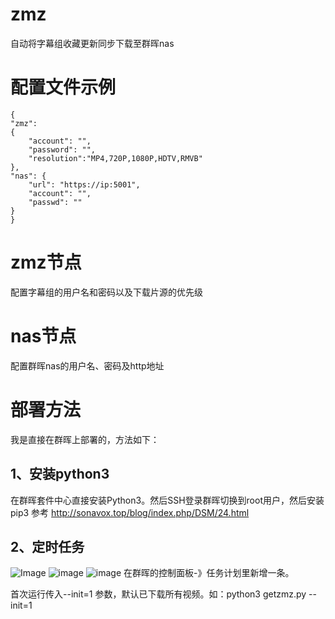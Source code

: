 # zmz
自动将字幕组收藏更新同步下载至群晖nas

# 配置文件示例
	{
	"zmz": 
	{
	    "account": "",
	    "password": "",
	    "resolution":"MP4,720P,1080P,HDTV,RMVB"
	},
	"nas": {
	    "url": "https://ip:5001",
	    "account": "",
	    "passwd": ""
	}
	}
# zmz节点
配置字幕组的用户名和密码以及下载片源的优先级

# nas节点
配置群晖nas的用户名、密码及http地址

# 部署方法
我是直接在群晖上部署的，方法如下：
## 1、安装python3
在群晖套件中心直接安装Python3。然后SSH登录群晖切换到root用户，然后安装pip3
参考 http://sonavox.top/blog/index.php/DSM/24.html
## 2、定时任务
![Image][image-1]
![image][image-2]
![image][image-3]
在群晖的控制面板-》任务计划里新增一条。

首次运行传入--init=1 参数，默认已下载所有视频。如：python3 getzmz.py --init=1

[image-1]:	https://github.com/nageshui/zmz/tree/master/image/1.jpg
[image-2]:	https://github.com/nageshui/zmz/tree/master/image/2.jpg
[image-3]:	https://github.com/nageshui/zmz/tree/master/image/3.jpg